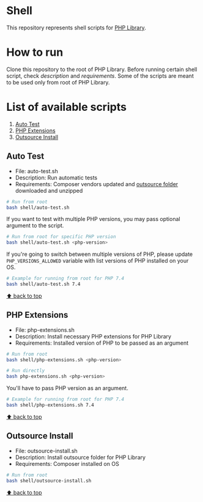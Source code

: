 # Shell

This repository represents shell scripts for [PHP Library].

# How to run

Clone this repository to the root of PHP Library. Before running certain shell script, check *description* and *requirements*. Some of the scripts are meant to be used only from root of PHP Library.

# List of available scripts

1. [Auto Test](#auto-test)
1. [PHP Extensions](#php-extensions)
1. [Outsource Install](#outsource-install)

## Auto Test

* File: auto-test.sh
* Description: Run automatic tests
* Requirements: Composer vendors updated and [outsource folder] downloaded and unzipped

```bash
# Run from root
bash shell/auto-test.sh
```

If you want to test with multiple PHP versions, you may pass optional argument to the script.

```bash
# Run from root for specific PHP version
bash shell/auto-test.sh <php-version>
```

If you're going to switch between multiple versions of PHP, please update `PHP_VERSIONS_ALLOWED` variable with list versions of PHP installed on your OS.

```bash
# Example for running from root for PHP 7.4
bash shell/auto-test.sh 7.4
```

[⬆ back to top](#list-of-available-scripts)

## PHP Extensions

* File: php-extensions.sh
* Description: Install necessary PHP extensions for PHP Library
* Requirements: Installed version of PHP to be passed as an argument

```bash
# Run from root
bash shell/php-extensions.sh <php-version>

# Run directly
bash php-extensions.sh <php-version>
```

You'll have to pass PHP version as an argument.

```bash
# Example for running from root for PHP 7.4
bash shell/php-extensions.sh 7.4
```

[⬆ back to top](#list-of-available-scripts)

## Outsource Install

* File: outsource-install.sh
* Description: Install outsource folder for PHP Library
* Requirements: Composer installed on OS

```bash
# Run from root
bash shell/outsource-install.sh
```

[⬆ back to top](#list-of-available-scripts)

[outsource folder]: https://github.com/php-library-league/outsource
[PHP Library]: https://github.com/90zlaya/php-library
